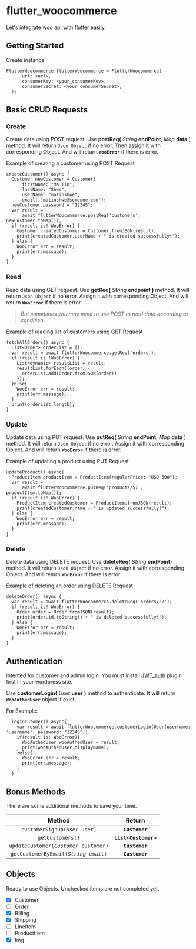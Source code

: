 # flutter_woocommerce

Let's integrate woo api with flutter easily.

## Getting Started

Create instance 
```  
FlutterWoocommerce flutterWoocommerce = FlutterWoocommerce(
      url: <url>,
      consumerKey: <your_consumerKey>,
      consumerSecret: <your_consumerSecret>,
  );
```
## Basic CRUD Requests

### Create
Create data using POST request. Use 
**postReq(** *String* **endPoint**, *Map* **data** )
method. It will return `Json Object` if no error. Then assign it with corresponding Object. And will return **`WooError`** if there is error.   

Example of creating a customer using POST Request
  ```
  createCustomer() async {
    Customer newCustomer = Customer(
        firstName: "Ma Tin",
        lastName: "Shwe",
        userName: "matinshwe",
        email: "matinshwe@someone.com");
    newCustomer.password = "12345";
    var result =
        await flutterWoocommerce.postReq('customers', newCustomer.toMap());
    if (result is! WooError) {
      Customer createdCustomer = Customer.fromJSON(result);
      print(createdCustomer.userName + " is created successfully!");
    } else {
      WooError err = result;
      print(err.message);
    }
  }
```


### Read
Read data using GET request. Use **getReq(** *String* **endpoint** **)** method. It will return `Json Object` if no error. Assign it with corresponding Object. And will return **`WooError`** if there is error.   
>*But sometimes you may need to use POST to read data according to condition.*

Example of reading list of customers using GET Request
  ```
  fetchAllOrders() async {
    List<Order> orderList = [];
    var result = await flutterWoocommerce.getReq('orders');
    if (result is !WooError) {
      List<dynamic> resultList = result;
      resultList.forEach((order) {
        orderList.add(Order.fromJSON(order));
      });
    }else{
      WooError err = result;
      print(err.message);
    }
    print(orderList.length);
  }
```



### Update
Update data using PUT request. Use **putReq(** *String* **endPoint**, *Map* **data** ) method. It will return `Json Object` if no error. Assign it with corresponding Object. And will return **`WooError`** if there is error.   

Example of updating a product using PUT Request
  ```
  updateProduct() async{
    ProductItem productItem = ProductItem(regularPrice: "USD 500");
    var result =
        await flutterWoocommerce.putReq('products/57', productItem.toMap());
    if (result is! WooError) {
      ProductItem createdCustomer = ProductItem.fromJSON(result);
      print(createdCustomer.name + " is updated successfully!");
    } else {
      WooError err = result;
      print(err.message);
    }
  }
```

### Delete
Delete data using DELETE request. Use **deleteReq(** *String* **endPoint**) method. It will return `Json Object` if no error. Assign it with corresponding Object. And will return **`WooError`** if there is error.   

Example of deleting an order using DELETE Request
  ```
  deleteOrder() async {
    var result = await flutterWoocommerce.deleteReq('orders/27');
    if (result is! WooError) {
      Order order = Order.fromJSON(result);
      print(order.id.toString() + " is deleted successfully!");
    } else {
      WooError err = result;
      print(err.message);
    }
  }
```

## Authentication
Intented for customer and admin login. You must install [JWT_auth](https://wordpress.org/plugins/jwt-auth/) plugin first in your wordpress site.

Use **customerLogin(** *User* **user** **)** method to authenticate. It will return **`WooAuthedUser`** object if exist.

For Example:
```
  loginCutomer() async{
    var result = await flutterWoocommerce.customerLogin(User(username: 'username', password: "12345"));
    if(result is! WooError){
      WooAuthedUser wooAuthedUser = result;
      print(wooAuthedUser.displayName);
    }else{
      WooError err = result;
      print(err.message);
    }
  }
```

## Bonus Methods
There are some additional methods to save your time.   

| Method                                              | Return               |
| :-------------------------------------------------: |:-------------------: |
| `customerSignUp(`*`User`*` user)`                   | **`Customer`**       |
| `getCustomers()`                                    | **`List<Customer>`** |
| `updateCustomer(`*`Customer`*` customer)`           | **`Customer`**       |
| `getCustomerByEmail(`*`String`*` email)`            | **`Customer`**       |

## Objects
Ready to use Objects. Unchecked items are not completed yet.  

- [x] Customer
- [ ] Order
- [x] Billing
- [x] Shipping
- [ ] LineItem 
- [ ] ProductItem
- [x] Img

